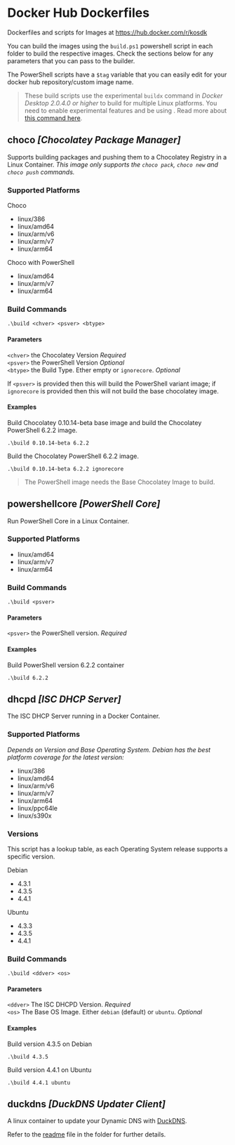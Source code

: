 # Docker Hub Dockerfiles
Dockerfiles and scripts for Images at https://hub.docker.com/r/kosdk

You can build the images using the `build.ps1` powershell script in each folder to build the respective images. Check the sections below for any parameters that you can pass to the builder.

The PowerShell scripts have a `$tag` variable that you can easily edit for your docker hub repository/custom image name.

> These build scripts use the experimental `buildx` command in _Docker Desktop 2.0.4.0 or higher_ to build for multiple Linux platforms. You need to enable experimental features and be using . Read more about [this command here](https://docs.docker.com/buildx/working-with-buildx/).

## choco _[Chocolatey Package Manager]_
Supports building packages and pushing them to a Chocolatey Registry in a Linux Container. _This image only supports the `choco pack`, `choco new` and `choco push` commands._

### Supported Platforms
Choco
* linux/386
* linux/amd64
* linux/arm/v6
* linux/arm/v7
* linux/arm64

Choco with PowerShell
* linux/amd64
* linux/arm/v7
* linux/arm64

### Build Commands
```
.\build <chver> <psver> <btype>
```

#### Parameters
`<chver>` the Chocolatey Version _Required_  
`<psver>` the PowerShell Version _Optional_  
`<btype>` the Build Type. Ether empty or `ignorecore`. _Optional_

If `<psver>` is provided then this will build the PowerShell variant image; if `ignorecore` is provided then this will not build the base chocolatey image.

#### Examples
Build Chocolatey 0.10.14-beta base image and build the Chocolatey PowerShell 6.2.2 image.
```
.\build 0.10.14-beta 6.2.2
```

Build the Chocolatey PowerShell 6.2.2 image.
```
.\build 0.10.14-beta 6.2.2 ignorecore
```
> The PowerShell image needs the Base Chocolatey Image to build.

## powershellcore _[PowerShell Core]_
Run PowerShell Core in a Linux Container.

### Supported Platforms
* linux/amd64
* linux/arm/v7
* linux/arm64

### Build Commands
```
.\build <psver>
```

#### Parameters
`<psver>` the PowerShell version. _Required_

#### Examples
Build PowerShell version 6.2.2 container
```
.\build 6.2.2
```

## dhcpd _[ISC DHCP Server]_
The ISC DHCP Server running in a Docker Container.

### Supported Platforms
_Depends on Version and Base Operating System. Debian has the best platform coverage for the latest version:_

* linux/386
* linux/amd64
* linux/arm/v6
* linux/arm/v7
* linux/arm64
* linux/ppc64le
* linux/s390x

### Versions
This script has a lookup table, as each Operating System release supports a specific version.

Debian
* 4.3.1
* 4.3.5
* 4.4.1

Ubuntu
* 4.3.3
* 4.3.5
* 4.4.1

### Build Commands
```
.\build <ddver> <os>
```

#### Parameters
`<ddver>` The ISC DHCPD Version. _Required_  
`<os>` The Base OS Image. Either `debian` (default) or `ubuntu`. _Optional_

#### Examples
Build version 4.3.5 on Debian
```
.\build 4.3.5
```

Build version 4.4.1 on Ubuntu
```
.\build 4.4.1 ubuntu
```

## duckdns _[DuckDNS Updater Client]_
A linux container to update your Dynamic DNS with [DuckDNS](www.duckdns.org).

Refer to the [readme](.\duckdns\README.md) file in the folder for further details.